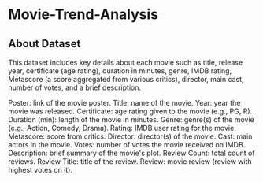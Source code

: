 # Movie-Trend-Analysis

## About Dataset
This dataset includes key details about each movie such as title, release year, certificate (age rating), duration in minutes, genre, IMDB rating, Metascore (a score aggregated from various critics), director, main cast, number of votes, and a brief description.

Poster: link of the movie poster.
Title: name of the movie.
Year: year the movie was released.
Certificate: age rating given to the movie (e.g., PG, R).
Duration (min): length of the movie in minutes.
Genre: genre(s) of the movie (e.g., Action, Comedy, Drama).
Rating: IMDB user rating for the movie.
Metascore: score from critics.
Director: director(s) of the movie.
Cast: main actors in the movie.
Votes: number of votes the movie received on IMDB.
Description: brief summary of the movie's plot.
Review Count: total count of reviews.
Review Title: title of the review.
Review: movie review (review with highest votes on it).
